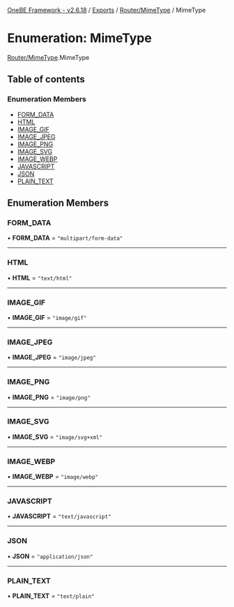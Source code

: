 [OneBE Framework - v2.6.18](../README.md) / [Exports](../modules.md) / [Router/MimeType](../modules/Router_MimeType.md) / MimeType

# Enumeration: MimeType

[Router/MimeType](../modules/Router_MimeType.md).MimeType

## Table of contents

### Enumeration Members

- [FORM\_DATA](Router_MimeType.MimeType.md#form_data)
- [HTML](Router_MimeType.MimeType.md#html)
- [IMAGE\_GIF](Router_MimeType.MimeType.md#image_gif)
- [IMAGE\_JPEG](Router_MimeType.MimeType.md#image_jpeg)
- [IMAGE\_PNG](Router_MimeType.MimeType.md#image_png)
- [IMAGE\_SVG](Router_MimeType.MimeType.md#image_svg)
- [IMAGE\_WEBP](Router_MimeType.MimeType.md#image_webp)
- [JAVASCRIPT](Router_MimeType.MimeType.md#javascript)
- [JSON](Router_MimeType.MimeType.md#json)
- [PLAIN\_TEXT](Router_MimeType.MimeType.md#plain_text)

## Enumeration Members

### FORM\_DATA

• **FORM\_DATA** = ``"multipart/form-data"``

___

### HTML

• **HTML** = ``"text/html"``

___

### IMAGE\_GIF

• **IMAGE\_GIF** = ``"image/gif"``

___

### IMAGE\_JPEG

• **IMAGE\_JPEG** = ``"image/jpeg"``

___

### IMAGE\_PNG

• **IMAGE\_PNG** = ``"image/png"``

___

### IMAGE\_SVG

• **IMAGE\_SVG** = ``"image/svg+xml"``

___

### IMAGE\_WEBP

• **IMAGE\_WEBP** = ``"image/webp"``

___

### JAVASCRIPT

• **JAVASCRIPT** = ``"text/javascript"``

___

### JSON

• **JSON** = ``"application/json"``

___

### PLAIN\_TEXT

• **PLAIN\_TEXT** = ``"text/plain"``
